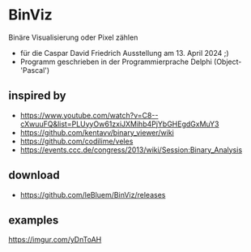 # BinViz
Binäre Visualisierung oder Pixel zählen
 - für die Caspar David Friedrich Ausstellung am 13. April 2024 ;)
 - Programm geschrieben in der Programmierprache Delphi (Object-'Pascal')

## inspired by 
 - https://www.youtube.com/watch?v=C8--cXwuuFQ&list=PLUyyOw61zxiJXMihb4PjYbGHEgdGxMuY3
 - https://github.com/kentavv/binary_viewer/wiki
 - https://github.com/codilime/veles
 - https://events.ccc.de/congress/2013/wiki/Session:Binary_Analysis

## download
 - https://github.com/leBluem/BinViz/releases

## examples
https://imgur.com/yDnToAH
